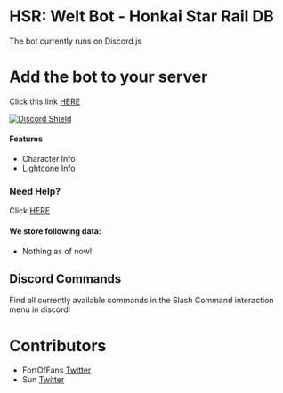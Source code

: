 # HSR: Welt Bot - Honkai Star Rail DB

The bot currently runs on Discord.js 

# Add the bot to your server

Click this link [HERE](https://discord.com/api/oauth2/authorize?client_id=1099608201038663761&permissions=201713728&scope=bot%20applications.commands)

[![Discord Shield](https://discord.com/api/guilds/1099604903514619916/widget.png?style=shield)](https://discord.gg/worldofteyvat)

#### Features

- Character Info
- Lightcone Info

### Need Help?

Click [HERE](https://discord.com/invite/DmvUsnACD6)

#### We store following data: 

- Nothing as of now!

## Discord Commands

Find all currently available commands in the Slash Command interaction menu in discord!


# Contributors
- FortOfFans [Twitter](https://twitter.com/FortOfFans)
- Sun [Twitter](https://twitter.com/_taiyo21)
